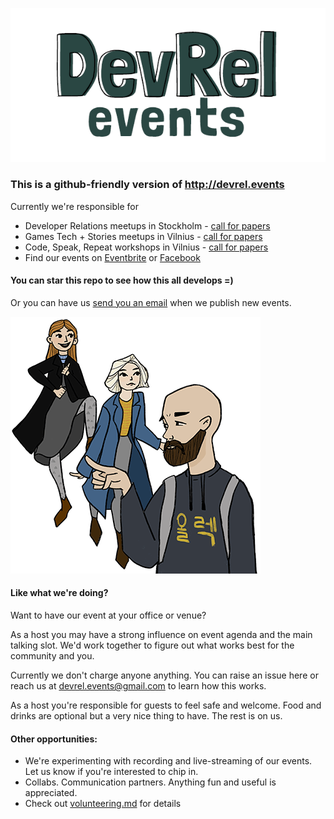 ![](/img/devrel_white_300.png)

### This is a github-friendly version of http://devrel.events

Currently we're responsible for
* Developer Relations meetups in Stockholm - [call for papers](cfp-devrel-meetups-stockholm.md)
* Games Tech + Stories meetups in Vilnius - [call for papers](cfp-gamestech-stories.md)
* Code, Speak, Repeat workshops in Vilnius - [call for papers](cfp-code-speak-repeat.md)
* Find our events on [Eventbrite](https://www.eventbrite.com/o/developer-relations-events-26740448969) or [Facebook](https://www.facebook.com/pg/devrelevents/events/)

#### You can star this repo to see how this all develops =)
Or you can have us [send you an email](https://mailchi.mp/e7b8ff53834e/devrel-dx-developer-relations-community-meetups) when we publish new events.


![](/img/3ofus_400_white.png)

#### Like what we're doing?
Want to have our event at your office or venue? 

As a host you may have a strong influence on event agenda and the main talking slot. We'd work together to figure out what works best for the community and you.

Currently we don't charge anyone anything. You can raise an issue here or reach us at devrel.events@gmail.com to learn how this works.

As a host you're responsible for guests to feel safe and welcome. Food and drinks are optional but a very nice thing to have. The rest is on us.

#### Other opportunities:
* We're experimenting with recording and live-streaming of our events. Let us know if you're interested to chip in.
* Collabs. Communication partners. Anything fun and useful is appreciated.
* Check out [volunteering.md](volunteering.md) for details
